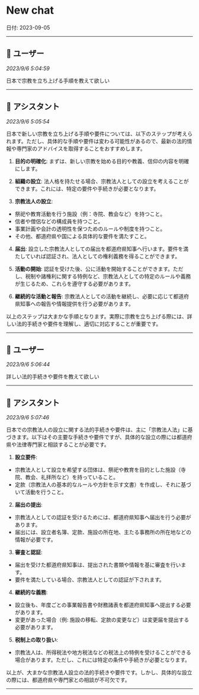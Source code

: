 # New chat

日付: 2023-09-05

---

## 👤 ユーザー
*2023/9/6 5:04:59*

日本で宗教を立ち上げる手順を教えて欲しい

---

## 🤖 アシスタント
*2023/9/6 5:05:54*

日本で新しい宗教を立ち上げる手順や要件については、以下のステップが考えられます。ただし、具体的な手順や要件は変わる可能性があるので、最新の法的情報や専門家のアドバイスを取得することをおすすめします。

1. **目的の明確化**: まずは、新しい宗教を始める目的や教義、信仰の内容を明確にします。

2. **組織の設立**: 法人格を持たせる場合、宗教法人としての設立を考えることができます。これには、特定の要件や手続きが必要となります。

3. **宗教法人の設立**: 
  - 祭祀や教育活動を行う施設（例：寺院、教会など）を持つこと。
  - 信者や僧侶などの構成員を持つこと。
  - 事業計画や会計の透明性を保つためのルールや制度を持つこと。
  - その他、都道府県や国による具体的な要件を満たすこと。

4. **届出**: 設立した宗教法人としての届出を都道府県知事へ行います。要件を満たしていれば認証され、法人としての権利義務を得ることができます。

5. **活動の開始**: 認証を受けた後、公に活動を開始することができます。ただし、税制や諸権利に関する特例など、宗教法人としての特定のルールや義務が生じるため、これらを遵守する必要があります。

6. **継続的な活動と報告**: 宗教法人としての活動を継続し、必要に応じて都道府県知事への報告や情報提供を行う必要があります。

以上のステップは大まかな手順となります。実際に宗教を立ち上げる際には、詳しい法的手続きや要件を理解し、適切に対応することが重要です。

---

## 👤 ユーザー
*2023/9/6 5:06:44*

詳しい法的手続きや要件を教えて欲しい

---

## 🤖 アシスタント
*2023/9/6 5:07:46*

日本での宗教法人の設立に関する法的手続きや要件は、主に「宗教法人法」に基づきます。以下はその主要な手続きや要件ですが、具体的な設立の際には都道府県や法律専門家と相談することが必要です。

1. **設立要件**:
  - 宗教法人として設立を希望する団体は、祭祀や教育を目的とした施設（寺院、教会、礼拝所など）を持っていること。
  - 定款（宗教法人の基本的なルールや方針を示す文書）を作成し、それに基づいて活動を行うこと。

2. **届出の提出**:
  - 宗教法人としての認証を受けるためには、都道府県知事へ届出を行う必要があります。
  - 届出には、設立者名簿、定款、施設の所在地、主たる事務所の所在地などの情報が必要です。

3. **審査と認証**:
  - 届出を受けた都道府県知事は、提出された書類や情報を基に審査を行います。
  - 要件を満たしている場合、宗教法人としての認証が下されます。

4. **継続的な義務**:
  - 設立後も、年度ごとの事業報告書や財務諸表を都道府県知事へ提出する必要があります。
  - 変更があった場合（例: 施設の移転、定款の変更など）は変更届を提出する必要があります。

5. **税制上の取り扱い**:
  - 宗教法人は、所得税法や地方税法などの税法上の特例を受けることができる場合があります。ただし、これには特定の条件や手続きが必要となります。

以上が、大まかな宗教法人設立の法的手続きや要件です。しかし、具体的な設立の際には、都道府県や専門家との相談が不可欠です。

---
